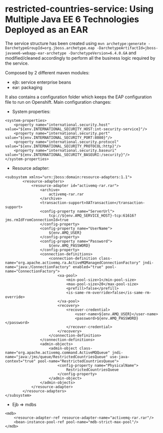 restricted-countries-service: Using Multiple Java EE 6 Technologies Deployed as an EAR
==============================================================================================

The service structure has been created using `mvn archetype:generate -DarchetypeGroupId=org.jboss.archetype.eap -DarchetypeArtifactId=jboss-javaee6-webapp-ear-archetype -DarchetypeVersion=6.4.0.GA` and modified/cleaned  accordingly to perform all the business logic required by the service.

Composed by 2 different maven modules:

   - ejb: service enterprise beans
   - ear: packaging

It also contains a configuration folder which keeps the EAP configuration file to run on Openshift. Main configuration changes:

- System properties:

```
<system-properties>  
	<property name="international.security.host" value="${env.INTERNATIONAL_SECURITY_HOST:int-security-service}"/>
	<property name="international.security.port" value="${env.INTERNATIONAL_SECURITY_PORT:8080}"/>
	<property name="international.security.protocol" value="${env.INTERNATIONAL_SECURITY_PROTOCOL:http}"/>
	<property name="international.security.baseuri" value="${env.INTERNATIONAL_SECURITY_BASEURI:/security}"/>
</system-properties>  
```
- Resource adapter:

```
<subsystem xmlns="urn:jboss:domain:resource-adapters:1.1">
        <resource-adapters>
            <resource-adapter id="activemq-rar.rar">
                <archive>
                    activemq-rar.rar
                </archive>
                <transaction-support>XATransaction</transaction-support>
                <config-property name="ServerUrl">
                    tcp://${env.AMQ_SERVICE_HOST}-tcp:61616?jms.rmIdFromConnectionId=true
                </config-property>
                <config-property name="UserName">
                    ${env.AMQ_USER}
                </config-property>
                <config-property name="Password">
                    ${env.AMQ_PASSWORD}
                </config-property>
                <connection-definitions>
                    <connection-definition class-name="org.apache.activemq.ra.ActiveMQManagedConnectionFactory" jndi-name="java:/ConnectionFactory" enabled="true" pool-name="ConnectionFactory">
                        <xa-pool>
                            <min-pool-size>1</min-pool-size>
                            <max-pool-size>20</max-pool-size>
                            <prefill>false</prefill>
                            <is-same-rm-override>false</is-same-rm-override>
                        </xa-pool>
                        <recovery>
                            <recover-credential>
                                <user-name>${env.AMQ_USER}</user-name>
                                <password>${env.AMQ_PASSWORD}</password>
                            </recover-credential>
                        </recovery>
                    </connection-definition>
                </connection-definitions>
                <admin-objects>
                    <admin-object class-name="org.apache.activemq.command.ActiveMQQueue" jndi-name="java:/jms/queue/RestrictedCountriesQueue" use-java-context="true" pool-name="RestrictedCountriesQueue">
                        <config-property name="PhysicalName">
                            RestrictedCountriesQueue
                        </config-property>
                    </admin-object>
                </admin-objects>
            </resource-adapter>
        </resource-adapters>
</subsystem>
```

- Ejb => mdbs

```
<mdb>
	<resource-adapter-ref resource-adapter-name="activemq-rar.rar"/>
	<bean-instance-pool-ref pool-name="mdb-strict-max-pool"/>
</mdb>
```
